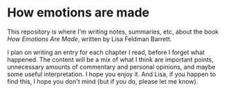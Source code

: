 # How emotions are made

This repository is where I'm writing notes, summaries, etc, about the book *How Emotions
Are Made*, written by Lisa Feldman Barrett. 

I plan on writing an entry for each chapter I read, before I forget what happened. The
content will be a mix of what I think are important points, unnecessary amounts of
commentary and personal opinions, and maybe some useful interpretation. I hope you enjoy
it. And Lisa, if you happen to find this, I hope you don't mind (but if you do, please
let me know).

